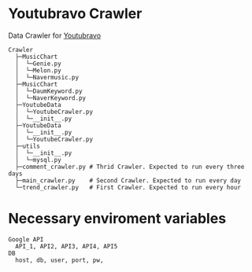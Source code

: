 # Youtubravo Crawler

Data Crawler for [Youtubravo](http://www.youtubravo.com/bigdata.html)

```
Crawler
  ├─MusicChart
  │  └─Genie.py
  │  └─Melon.py
  │  └─Navermusic.py
  ├─MusicChart
  │  └─DaumKeyword.py
  │  └─NaverKeyword.py
  ├─YoutubeData
  │  └─YoutubeCrawler.py
  │  └─__init__.py
  ├─YoutubeData
  │  └─__init__.py
  │  └─YoutubeCrawler.py
  ├─utils
  │  └─__init__.py
  │  └─mysql.py
  ├─comment_crawler.py # Thrid Crawler. Expected to run every three days
  ├─main_crawler.py    # Second Crawler. Expected to run every day
  └─trend_crawler.py   # First Crawler. Expected to run every hour
  ```

# Necessary enviroment variables
```
Google API
  API_1, API2, API3, API4, API5
DB
  host, db, user, port, pw, 
```
